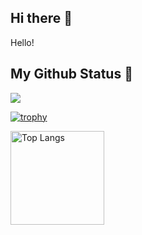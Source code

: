 ## Hi there 👋

Hello!

## My Github Status 🔭

![](https://github-profile-summary-cards.vercel.app/api/cards/profile-details?username=Amane-Fujiwara11&theme=2077)

[![trophy](https://github-profile-trophy.vercel.app/?username=Amane-Fujiwara11&theme=onedark&column=3)](https://github.com/ryo-ma/github-profile-trophy)

<img alt="Top Langs" height="150px" src="https://github-readme-stats.vercel.app/api/top-langs/?username=Amane-Fujiwara11&layout=compact&count_private=true&show_icons=true&theme=tokyonight" />

<!--
**Amane-Fujiwara11/Amane-Fujiwara11** is a ✨ _special_ ✨ repository because its `README.md` (this file) appears on your GitHub profile.

Here are some ideas to get you started:

- 🔭 I’m currently working on ...
- 🌱 I’m currently learning ...
- 👯 I’m looking to collaborate on ...
- 🤔 I’m looking for help with ...
- 💬 Ask me about ...
- 📫 How to reach me: ...
- 😄 Pronouns: ...
- ⚡ Fun fact: ...
-->
